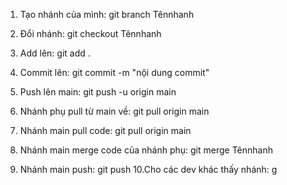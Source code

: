 1. Tạo nhánh của mình:                       git branch Tênnhanh
2. Đổi nhánh:                                git checkout Tênnhanh
3. Add lên:                                  git add .
4. Commit lên:                               git commit -m  "nội dung commit"
5. Push lên main:                            git push -u origin main
6. Nhánh phụ pull từ main về:                git pull origin main


7. Nhánh main pull code:                     git pull origin main
8. Nhánh main merge code của nhánh phụ:      git merge Tênnhanh
9. Nhánh main push:                          git push
10.Cho các dev khác thấy nhánh:              g  